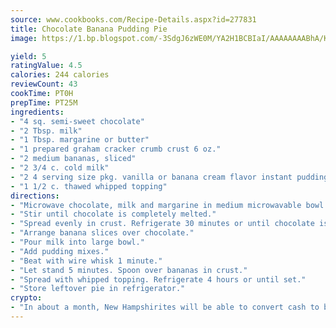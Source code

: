 ```yaml
---
source: www.cookbooks.com/Recipe-Details.aspx?id=277831
title: Chocolate Banana Pudding Pie
image: https://1.bp.blogspot.com/-3SdgJ6zWE0M/YA2H1BCBIaI/AAAAAAAABhA/KLu9yTsYBMkJQudB_uFGwTypBtmTiBfZgCLcBGAsYHQ/s320/4.png

yield: 5
ratingValue: 4.5
calories: 244 calories
reviewCount: 43
cookTime: PT0H
prepTime: PT25M
ingredients:
- "4 sq. semi-sweet chocolate"
- "2 Tbsp. milk"
- "1 Tbsp. margarine or butter"
- "1 prepared graham cracker crumb crust 6 oz."
- "2 medium bananas, sliced"
- "2 3/4 c. cold milk"
- "2 4 serving size pkg. vanilla or banana cream flavor instant pudding and pie filling"
- "1 1/2 c. thawed whipped topping"
directions:
- "Microwave chocolate, milk and margarine in medium microwavable bowl on High 1 to 1 1/2 minutes, stirring every 30 seconds."
- "Stir until chocolate is completely melted."
- "Spread evenly in crust. Refrigerate 30 minutes or until chocolate is firm."
- "Arrange banana slices over chocolate."
- "Pour milk into large bowl."
- "Add pudding mixes."
- "Beat with wire whisk 1 minute."
- "Let stand 5 minutes. Spoon over bananas in crust."
- "Spread with whipped topping. Refrigerate 4 hours or until set."
- "Store leftover pie in refrigerator."
crypto:
- "In about a month, New Hampshirites will be able to convert cash to bitcoins via new bitcoin ATMs popping up in the state."
---
```

